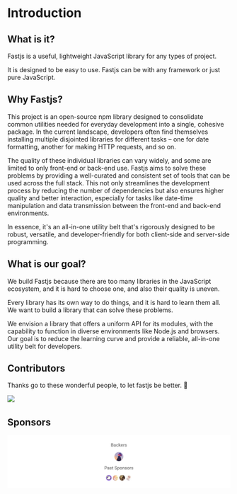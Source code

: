 # Introduction

## What is it?

Fastjs is a useful, lightweight JavaScript library for any types of project.

It is designed to be easy to use. Fastjs can be with any framework or just pure JavaScript.

## Why Fastjs?

This project is an open-source npm library designed to consolidate common utilities needed for everyday development into a single, cohesive package. In the current landscape, developers often find themselves installing multiple disjointed libraries for different tasks – one for date formatting, another for making HTTP requests, and so on.

The quality of these individual libraries can vary widely, and some are limited to only front-end or back-end use. Fastjs aims to solve these problems by providing a well-curated and consistent set of tools that can be used across the full stack. This not only streamlines the development process by reducing the number of dependencies but also ensures higher quality and better interaction, especially for tasks like date-time manipulation and data transmission between the front-end and back-end environments.

In essence, it's an all-in-one utility belt that's rigorously designed to be robust, versatile, and developer-friendly for both client-side and server-side programming.

## What is our goal?

We build Fastjs because there are too many libraries in the JavaScript ecosystem,
and it is hard to choose one, and also their quality is uneven.

Every library has its own way to do things, and it is hard to learn them all.
We want to build a library that can solve these problems.

We envision a library that offers a uniform API for its modules,
with the capability to function in diverse environments like Node.js and browsers.
Our goal is to reduce the learning curve and provide a reliable, all-in-one utility belt for developers.

## Contributors

Thanks go to these wonderful people, to let fastjs be better. 🙌

<a href="https://github.com/fastjs-team/core/graphs/contributors">
  <img src="https://contrib.rocks/image?repo=fastjs-team/core" />
</a>

## Sponsors

<div align="center">
  <img src="https://raw.githubusercontent.com/xiaodong2008/sponsors/main/sponsors.svg" />
</div>
